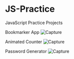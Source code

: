 # JS-Practice
JavaScript Practice Projects


Bookmarker App
![Capture](https://user-images.githubusercontent.com/101275024/180736443-ec56653a-60b2-4c80-98af-b8c44c7441e0.PNG)



Animated Counter
![Capture](https://user-images.githubusercontent.com/101275024/180821475-b464243e-c66b-425e-9976-20b05bad9231.PNG)



Password Generator
![Capture](https://user-images.githubusercontent.com/101275024/181103702-1cd3110d-0dc9-4940-a507-b3b48def46fc.PNG)
